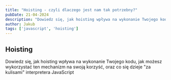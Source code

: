 ```yaml
---
title: "Hoisting - czyli dlaczego jest nam tak potrzebny?"
pubDate: 21-04-2024
description: "Dowiedz się, jak hoisting wpływa na wykonanie Twojego kodu, jak możesz wykorzystać ten mechanizm na swoją korzyść, oraz co się dzieje \"za kulisami\" interpretera JavaScript"
author: Jakub
tags: ['javascript', 'hoisting']
---
```



## Hoisting

Dowiedz się, jak hoisting wpływa na wykonanie Twojego kodu, jak możesz wykorzystać ten mechanizm na swoją korzyść, oraz co się dzieje "za kulisami" interpretera JavaScript
